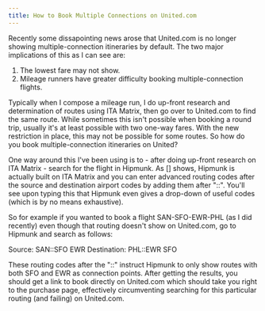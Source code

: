 ```yaml
---
title: How to Book Multiple Connections on United.com
---
```


Recently some dissapointing news arose that United.com is no longer showing multiple-connection itineraries by default. The two major implications of this as I can see are:

1. The lowest fare may not show.
2. Mileage runners have greater difficulty booking multiple-connection flights.

Typically when I compose a mileage run, I do up-front research and determination of routes using ITA Matrix, then go over to United.com to find the same route. While sometimes this isn't possible when booking a round trip, usually it's at least possible with two one-way fares. With the new restriction in place, this may not be possible for some routes. So how do you book multiple-connection itineraries on United?

One way around this I've been using is to - after doing up-front research on ITA Matrix - search for the flight in Hipmunk. As [] shows, Hipmunk is actually built on ITA Matrix and you can enter advanced routing codes after the source and destination airport codes by adding them after "::". You'll see upon typing this that Hipmunk even gives a drop-down of useful codes (which is by no means exhaustive).

So for example if you wanted to book a flight SAN-SFO-EWR-PHL (as I did recently) even though that routing doesn't show on United.com, go to Hipmunk and search as follows:

Source: SAN::SFO EWR
Destination: PHL::EWR SFO

These routing codes after the "::" instruct Hipmunk to only show routes with both SFO and EWR as connection points. After getting the results, you should get a link to book directly on United.com which should take you right to the purchase page, effectively circumventing searching for this particular routing (and failing) on United.com.

